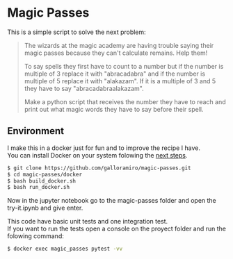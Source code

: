 # Magic Passes
This is a simple script to solve the next problem:  
>The wizards at the magic academy are having trouble saying their magic passes because they can't calculate remains. Help them!
>
>To say spells they first have to count to a number but if the number is multiple of 3 replace it with "abracadabra" and if the number is multiple of 5 replace it with "alakazam". If it is a multiple of 3 and 5 they have to say "abracadabraalakazam".
>
>Make a python script that receives the number they have to reach and print out what magic words they have to say before their spell.


## Environment
I make this in a docker just for fun and to improve the recipe I have.  
You can install Docker on your system folowing the [next steps](https://docs.docker.com/get-docker/).
```bash
$ git clone https://github.com/galloramiro/magic-passes.git
$ cd magic-passes/docker
$ bash build_docker.sh
$ bash run_docker.sh
```
Now in the jupyter notebook go to the magic-passes folder and open the try-it.ipynb and give enter.   
  
This code have basic unit tests and one integration test.   
If you want to run the tests open a console on the proyect folder and run the folowing command:
```bash
$ docker exec magic_passes pytest -vv
```